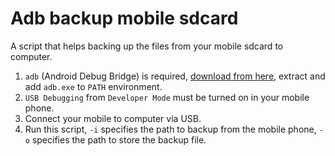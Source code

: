 # Adb backup mobile sdcard

A script that helps backing up the files from your mobile sdcard to computer.

1. `adb` (Android Debug Bridge) is required, [download from here](https://dl.google.com/android/repository/platform-tools_r29.0.5-windows.zip), extract and add `adb.exe` to `PATH` environment.
2. `USB Debugging` from `Developer Mode` must be turned on in your mobile phone.
3. Connect your mobile to computer via USB.
4. Run this script, `-i` specifies the path to backup from the mobile phone, `-o` specifies the path to store the backup file.
